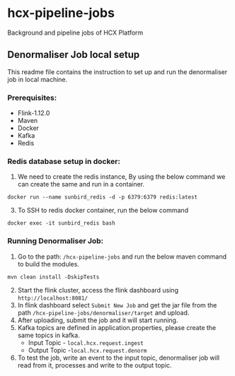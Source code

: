 # hcx-pipeline-jobs
Background and pipeline jobs of HCX Platform

## Denormaliser Job local setup
This readme file contains the instruction to set up and run the denormaliser job in local machine.

### Prerequisites:
* Flink-1.12.0
* Maven
* Docker
* Kafka
* Redis

### Redis database setup in docker:
1. We need to create the redis instance, By using the below command we can create the same and run in a container.
```shell
docker run --name sunbird_redis -d -p 6379:6379 redis:latest
```
3. To SSH to redis docker container, run the below command
```shell
docker exec -it sunbird_redis bash
```

### Running Denormaliser Job:
1. Go to the path: `/hcx-pipeline-jobs` and run the below maven command to build the modules.
```shell
mvn clean install -DskipTests
```
2. Start the flink cluster, access the flink dashboard using `http://localhost:8081/`
3. In flink dashboard select `Submit New Job` and get the jar file from the path `/hcx-pipeline-jobs/denormaliser/target` and upload.
4. After uploading, submit the job and it will start running.
5. Kafka topics are defined in application.properties, please create the same topics in kafka.
   * Input Topic - `local.hcx.request.ingest`
   * Output Topic -`local.hcx.request.denorm`
6. To test the job, write an event to the input topic, denormaliser job will read from it, processes and write to the output topic.
